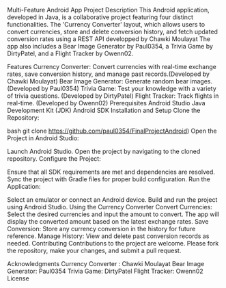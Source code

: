 Multi-Feature Android App
Project Description
This Android application, developed in Java, is a collaborative project featuring four distinct functionalities.
The 'Currency Converter' layout, which allows users to convert currencies, store and delete conversion history, and fetch updated conversion rates using a REST API developped by Chawki Moulayat 
The app also includes a Bear Image Generator by Paul0354, a Trivia Game by DirtyPatel, and a Flight Tracker by Owenn02.

Features
Currency Converter: Convert currencies with real-time exchange rates, save conversion history, and manage past records.(Developed by Chawki Moulayat)
Bear Image Generator: Generate random bear images. (Developed by Paul0354)
Trivia Game: Test your knowledge with a variety of trivia questions. (Developed by DirtyPatel)
Flight Tracker: Track flights in real-time. (Developed by Owenn02)
Prerequisites
Android Studio
Java Development Kit (JDK)
Android SDK
Installation and Setup
Clone the Repository:

bash
git clone https://github.com/paul0354/FinalProjectAndroid)
Open the Project in Android Studio:

Launch Android Studio.
Open the project by navigating to the cloned repository.
Configure the Project:

Ensure that all SDK requirements are met and dependencies are resolved.
Sync the project with Gradle files for proper build configuration.
Run the Application:

Select an emulator or connect an Android device.
Build and run the project using Android Studio.
Using the Currency Converter
Convert Currencies: Select the desired currencies and input the amount to convert. The app will display the converted amount based on the latest exchange rates.
Save Conversion: Store any currency conversion in the history for future reference.
Manage History: View and delete past conversion records as needed.
Contributing
Contributions to the project are welcome. Please fork the repository, make your changes, and submit a pull request.

Acknowledgments
Currency Converter : Chawki Moulayat
Bear Image Generator: Paul0354
Trivia Game: DirtyPatel
Flight Tracker: Owenn02
License
